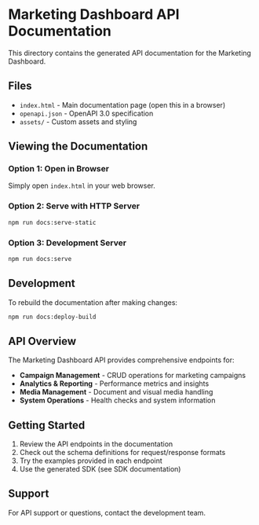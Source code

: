 # Marketing Dashboard API Documentation

This directory contains the generated API documentation for the Marketing Dashboard.

## Files

- `index.html` - Main documentation page (open this in a browser)
- `openapi.json` - OpenAPI 3.0 specification
- `assets/` - Custom assets and styling

## Viewing the Documentation

### Option 1: Open in Browser
Simply open `index.html` in your web browser.

### Option 2: Serve with HTTP Server
```bash
npm run docs:serve-static
```

### Option 3: Development Server
```bash
npm run docs:serve
```

## Development

To rebuild the documentation after making changes:

```bash
npm run docs:deploy-build
```

## API Overview

The Marketing Dashboard API provides comprehensive endpoints for:

- **Campaign Management** - CRUD operations for marketing campaigns
- **Analytics & Reporting** - Performance metrics and insights
- **Media Management** - Document and visual media handling
- **System Operations** - Health checks and system information

## Getting Started

1. Review the API endpoints in the documentation
2. Check out the schema definitions for request/response formats
3. Try the examples provided in each endpoint
4. Use the generated SDK (see SDK documentation)

## Support

For API support or questions, contact the development team.
